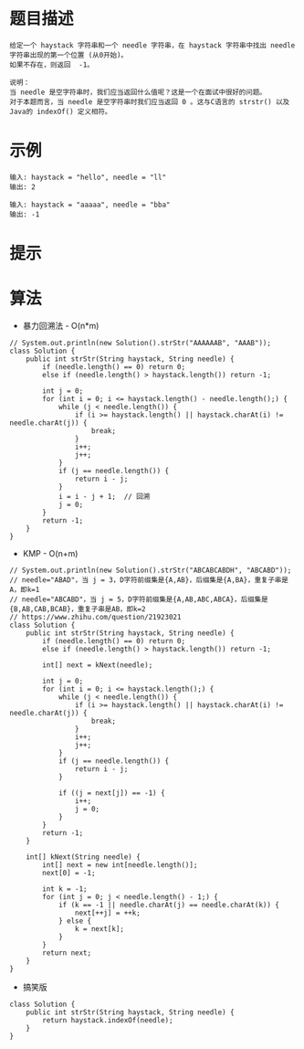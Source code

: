 # 题目描述
	给定一个 haystack 字符串和一个 needle 字符串，在 haystack 字符串中找出 needle 字符串出现的第一个位置 (从0开始)。
	如果不存在，则返回  -1。

	说明：
	当 needle 是空字符串时，我们应当返回什么值呢？这是一个在面试中很好的问题。
	对于本题而言，当 needle 是空字符串时我们应当返回 0 。这与C语言的 strstr() 以及 Java的 indexOf() 定义相符。

# 示例
	输入: haystack = "hello", needle = "ll"
	输出: 2

	输入: haystack = "aaaaa", needle = "bba"
	输出: -1

# 提示

# 算法
* 暴力回溯法 - O(n*m) 
```
// System.out.println(new Solution().strStr("AAAAAAB", "AAAB"));
class Solution {
	public int strStr(String haystack, String needle) {
		if (needle.length() == 0) return 0;
		else if (needle.length() > haystack.length()) return -1;

		int j = 0;
		for (int i = 0; i <= haystack.length() - needle.length();) {
			while (j < needle.length()) {
				if (i >= haystack.length() || haystack.charAt(i) != needle.charAt(j)) {
					break;
				}
				i++;
				j++;
			}
			if (j == needle.length()) {
				return i - j;
			}
			i = i - j + 1;	// 回溯
			j = 0;
		}
		return -1;
	}
}
```

* KMP - O(n+m) 
```
// System.out.println(new Solution().strStr("ABCABCABDH", "ABCABD"));
// needle="ABAD"，当 j = 3，D字符前缀集是{A,AB}，后缀集是{A,BA}，重复子串是A，即k=1
// needle="ABCABD"，当 j = 5，D字符前缀集是{A,AB,ABC,ABCA}，后缀集是{B,AB,CAB,BCAB}，重复子串是AB，即k=2
// https://www.zhihu.com/question/21923021
class Solution {
	public int strStr(String haystack, String needle) {
		if (needle.length() == 0) return 0;
		else if (needle.length() > haystack.length()) return -1;

		int[] next = kNext(needle);

		int j = 0;
		for (int i = 0; i <= haystack.length();) {
			while (j < needle.length()) {
				if (i >= haystack.length() || haystack.charAt(i) != needle.charAt(j)) {
					break;
				}
				i++;
				j++;
			}
			if (j == needle.length()) {
				return i - j;
			}

			if ((j = next[j]) == -1) {
				i++;
				j = 0;
			}
		}
		return -1;
	}

	int[] kNext(String needle) {
		int[] next = new int[needle.length()];
		next[0] = -1;

		int k = -1;
		for (int j = 0; j < needle.length() - 1;) {
			if (k == -1 || needle.charAt(j) == needle.charAt(k)) {
				next[++j] = ++k;
			} else {
				k = next[k];
			}
		}
		return next;
	}
}
```

* 搞笑版
```
class Solution {
    public int strStr(String haystack, String needle) {
    	return haystack.indexOf(needle);	
    }
}
```
